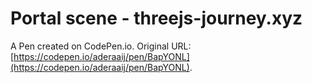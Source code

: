 # Portal scene - threejs-journey.xyz

A Pen created on CodePen.io. Original URL: [https://codepen.io/aderaaij/pen/BapYONL](https://codepen.io/aderaaij/pen/BapYONL).

